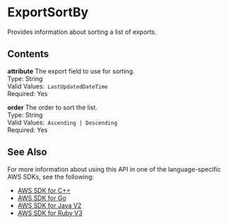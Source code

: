 # ExportSortBy<a name="API_ExportSortBy"></a>

Provides information about sorting a list of exports\.

## Contents<a name="API_ExportSortBy_Contents"></a>

 **attribute**   <a name="lexv2-Type-ExportSortBy-attribute"></a>
The export field to use for sorting\.  
Type: String  
Valid Values:` LastUpdatedDateTime`   
Required: Yes

 **order**   <a name="lexv2-Type-ExportSortBy-order"></a>
The order to sort the list\.  
Type: String  
Valid Values:` Ascending | Descending`   
Required: Yes

## See Also<a name="API_ExportSortBy_SeeAlso"></a>

For more information about using this API in one of the language\-specific AWS SDKs, see the following:
+  [ AWS SDK for C\+\+](https://docs.aws.amazon.com/goto/SdkForCpp/models.lex.v2-2020-08-07/ExportSortBy) 
+  [ AWS SDK for Go](https://docs.aws.amazon.com/goto/SdkForGoV1/models.lex.v2-2020-08-07/ExportSortBy) 
+  [ AWS SDK for Java V2](https://docs.aws.amazon.com/goto/SdkForJavaV2/models.lex.v2-2020-08-07/ExportSortBy) 
+  [ AWS SDK for Ruby V3](https://docs.aws.amazon.com/goto/SdkForRubyV3/models.lex.v2-2020-08-07/ExportSortBy) 